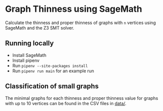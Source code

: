 # Graph Thinness using SageMath

Calculate the thinness and proper thinness of graphs with `n` vertices using SageMath and the Z3 SMT solver.

## Running locally
- Install SageMath
- Install pipenv
- Run `pipenv --site-packages install`
- Run `pipenv run main` for an example run

## Classification of small graphs
The minimal graphs for each thinness and proper thinness value for graphs with up to 10 vertices can be found in the CSV files in [data/](data/).
